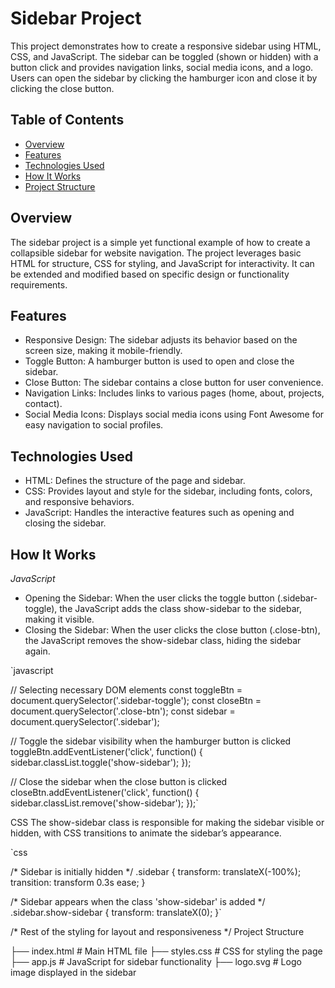 
# Sidebar Project
This project demonstrates how to create a responsive sidebar using HTML, CSS, and JavaScript. The sidebar can be toggled (shown or hidden) with a button click and provides navigation links, social media icons, and a logo. Users can open the sidebar by clicking the hamburger icon and close it by clicking the close button.

## Table of Contents
- [Overview](#overview)
- [Features](#features)
- [Technologies Used](#technologies-used)
- [How It Works](#how-it-works)
- [Project Structure](#project-structure)

## Overview
The sidebar project is a simple yet functional example of how to create a collapsible sidebar for website navigation. The project leverages basic HTML for structure, CSS for styling, and JavaScript for interactivity. It can be extended and modified based on specific design or functionality requirements.

## Features
- Responsive Design: The sidebar adjusts its behavior based on the screen size, making it mobile-friendly.
- Toggle Button: A hamburger button is used to open and close the sidebar.
- Close Button: The sidebar contains a close button for user convenience.
- Navigation Links: Includes links to various pages (home, about, projects, contact).
- Social Media Icons: Displays social media icons using Font Awesome for easy navigation to social profiles.

## Technologies Used
- HTML: Defines the structure of the page and sidebar.
- CSS: Provides layout and style for the sidebar, including fonts, colors, and responsive behaviors.
- JavaScript: Handles the interactive features such as opening and closing the sidebar.

## How It Works
*JavaScript*
- Opening the Sidebar: When the user clicks the toggle button (.sidebar-toggle), the JavaScript adds the class show-sidebar to the sidebar, making it visible.
- Closing the Sidebar: When the user clicks the close button (.close-btn), the JavaScript removes the show-sidebar class, hiding the sidebar again.

`javascript

// Selecting necessary DOM elements
const toggleBtn = document.querySelector('.sidebar-toggle');
const closeBtn = document.querySelector('.close-btn');
const sidebar = document.querySelector('.sidebar');

// Toggle the sidebar visibility when the hamburger button is clicked
toggleBtn.addEventListener('click', function() {
    sidebar.classList.toggle('show-sidebar');
});

// Close the sidebar when the close button is clicked
closeBtn.addEventListener('click', function() {
    sidebar.classList.remove('show-sidebar');
});`

CSS
The show-sidebar class is responsible for making the sidebar visible or hidden, with CSS transitions to animate the sidebar’s appearance.

`css

/* Sidebar is initially hidden */
.sidebar {
  transform: translateX(-100%);
  transition: transform 0.3s ease;
}

/* Sidebar appears when the class 'show-sidebar' is added */
.sidebar.show-sidebar {
  transform: translateX(0);
}`

/* Rest of the styling for layout and responsiveness */
Project Structure


├── index.html         # Main HTML file
├── styles.css         # CSS for styling the page
├── app.js             # JavaScript for sidebar functionality
├── logo.svg           # Logo image displayed in the sidebar

